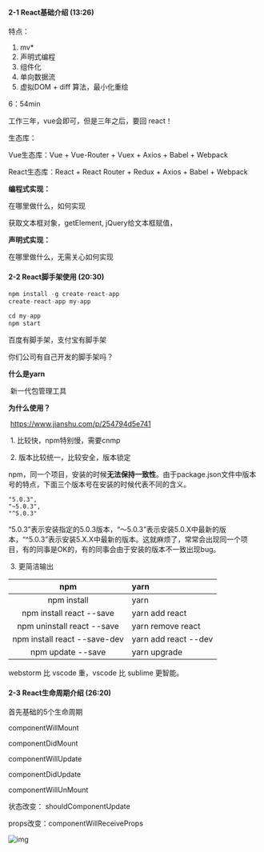 #### 2-1 React基础介绍 (13:26)

特点：

1. mv*
2. 声明式编程
3. 组件化
4. 单向数据流
5. 虚拟DOM + diff 算法，最小化重绘



6：54min

工作三年，vue会即可，但是三年之后，要回 react！



生态库：

Vue生态库：Vue + Vue-Router + Vuex + Axios + Babel + Webpack

React生态库：React + React Router + Redux +  Axios + Babel + Webpack



**编程式实现：**

在哪里做什么，如何实现

获取文本框对象，getElement,  jQuery给文本框赋值，

**声明式实现：**

在哪里做什么，无需关心如何实现



#### 2-2 React脚手架使用 (20:30)

```javascript
npm install -g create-react-app
create-react-app my-app

cd my-app
npm start
```

百度有脚手架，支付宝有脚手架

你们公司有自己开发的脚手架吗？



**什么是yarn**

​	新一代包管理工具

**为什么使用？**

​	https://www.jianshu.com/p/254794d5e741

​	1. 比较快，npm特别慢，需要cnmp

​	2. 版本比较统一，比较安全，版本锁定

​	npm，同一个项目，安装的时候**无法保持一致性**。由于package.json文件中版本号的特点，下面三个版本号在安装的时候代表不同的含义。

```shell
"5.0.3",
"~5.0.3",
"^5.0.3"
```

“5.0.3”表示安装指定的5.0.3版本，“～5.0.3”表示安装5.0.X中最新的版本，“^5.0.3”表示安装5.X.X中最新的版本。这就麻烦了，常常会出现同一个项目，有的同事是OK的，有的同事会由于安装的版本不一致出现bug。

​	3. 更简洁输出



|             npm              | yarn                 |
| :--------------------------: | :------------------- |
|         npm install          | yarn                 |
|   npm install react --save   | yarn add react       |
|  npm uninstall react --save  | yarn remove react    |
| npm install react --save-dev | yarn add react --dev |
|      npm update --save       | yarn upgrade         |



webstorm 比 vscode 重，vscode 比 sublime 更智能。



#### 2-3 React生命周期介绍 (26:20)

首先基础的5个生命周期

componentWillMount

componentDidMount

componentWillUpdate

componentDidUpdate

componentWillUnMount

状态改变： shouldComponentUpdate

props改变：componentWillReceiveProps



![img](https://upload-images.jianshu.io/upload_images/16775500-8d325f8093591c76.jpg)



















